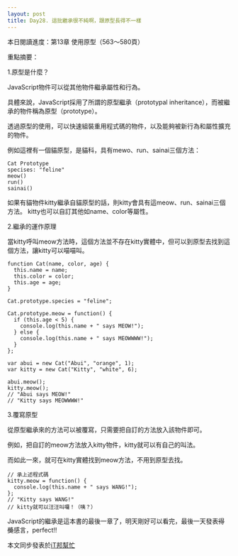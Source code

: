 ```yaml
---
layout: post
title: Day28. 這批繼承很不純啊，跟原型長得不一樣
---
```

本日閱讀進度：第13章 使用原型（563～580頁）

重點摘要：

1.原型是什麼？

JavaScript物件可以從其他物件繼承屬性和行為。

具體來說，JavaScript採用了所謂的原型繼承（prototypal inheritance），而被繼承的物件稱為原型（prototype）。

透過原型的使用，可以快速組裝重用程式碼的物件，以及能夠被新行為和屬性擴充的物件。

例如這裡有一個貓原型，是貓科，具有mewo、run、sainai三個方法：
```
Cat Prototype
specises: "feline"
meow()
run()
sainai()
```
如果有貓物件kitty繼承自貓原型的話，則kitty會具有這meow、run、sainai三個方法。
kitty也可以自訂其他如name、color等屬性。

2.繼承的運作原理

當kitty呼叫meow方法時，這個方法並不存在kitty實體中，但可以到原型去找到這個方法，讓kitty可以喵喵叫。
```
function Cat(name, color, age) {
  this.name = name;
  this.color = color;
  this.age = age;
}

Cat.prototype.species = "feline";

Cat.prototype.meow = function() {
  if (this.age < 5) {
    console.log(this.name + " says MEOW!");
  } else {
    console.log(this.name + " says MEOWWWW!");
  }
};

var abui = new Cat("Abui", "orange", 1);
var kitty = new Cat("Kitty", "white", 6);

abui.meow();
kitty.meow();
// "Abui says MEOW!"
// "Kitty says MEOWWWW!"
```

3.覆寫原型

從原型繼承來的方法可以被覆寫，只需要把自訂的方法放入該物件即可。

例如，把自訂的meow方法放入kitty物件，kitty就可以有自己的叫法。

而如此一來，就可在kitty實體找到meow方法，不用到原型去找。
```
// 承上述程式碼
kitty.meow = function() {
  console.log(this.name + " says WANG!");
};
// "Kitty says WANG!"
// kitty就可以汪汪叫囉！（咦？）
```

JavaScript的繼承是這本書的最後一章了，明天剛好可以看完，最後一天發表~~得獎~~感言，perfect!!


本文同步發表於[iT邦幫忙](https://ithelp.ithome.com.tw/articles/10227719)
